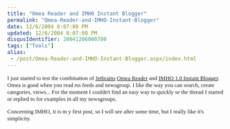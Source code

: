 ```yaml
---
title: "Omea Reader and IMHO Instant Blogger"
permalink: "Omea-Reader-and-IMHO-Instant-Blogger"
date: 12/6/2004 8:07:00 PM
updated: 12/6/2004 8:07:00 PM
disqusIdentifier: 20041206080700
tags: ["Tools"]
alias:
 - /post/Omea-Reader-and-IMHO-Instant-Blogger.aspx/index.html
---
```

<font face="Verdana" size="2">


I just started to test the combination of [Jetbrains](http://www.jetbrains.com) [Omea Reader](http://www.jetbrains.com/omea) and [IMHO 1.0 Instant Blogger](http://sourceforge.net/projects/imho10). Omea 
is good when you read rss feeds and newsgroup. I like the way you can search, 
create categories, views... For the moment I couldn't find an easy way to 
quickly se the thread I started or replied to for examples in all my 
newsgroups.
<!-- more -->

Concerning IMHO, it is m y first post, so I will see after some time, but I really 
like it's simplicity.

</font><!-- Powered by IMHO Instant Blogger Copyright (c) 2004 A.Boschin - http://www.elite.boschin.it -->
